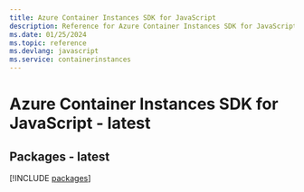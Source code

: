 ```yaml
---
title: Azure Container Instances SDK for JavaScript
description: Reference for Azure Container Instances SDK for JavaScript
ms.date: 01/25/2024
ms.topic: reference
ms.devlang: javascript
ms.service: containerinstances
---
```

# Azure Container Instances SDK for JavaScript - latest
## Packages - latest
[!INCLUDE [packages](container-instances-index.md)]